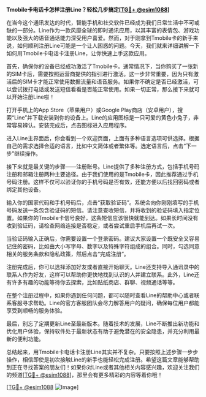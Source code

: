 **Tmobile卡电话卡怎样注册Line？轻松几步搞定[[TG💪+ @esim1088](https://t.me/s/esim1088)]**

在当今这个通讯发达的时代，智能手机和社交软件已经成为我们日常生活中不可或缺的一部分。Line作为一款风靡全球的即时通讯应用，以其丰富的表情包、游戏功能以及强大的语音通话能力深受用户喜爱。然而，对于刚拿到Tmobile卡的新手来说，如何顺利注册Line可能是一个让人困惑的问题。今天，我们就来详细讲解一下如何用Tmobile卡电话卡注册Line，让你快速上手这款应用。

首先，确保你的设备已经成功激活了Tmobile卡。通常情况下，当你购买了一张新的SIM卡后，需要按照运营商提供的指引进行激活。这一步非常重要，因为只有激活后的SIM卡才能正常使用数据流量和语音服务。如果你不确定是否已经激活，可以尝试拨打电话或发送短信看看是否能正常使用。如果一切正常，那么接下来就可以开始注册Line啦！

打开手机上的App Store（苹果用户）或Google Play商店（安卓用户），搜索“Line”并下载安装到你的设备上。Line的应用图标是一只可爱的黄色小兔子，非常容易辨认。安装完成后，点击图标进入应用程序。

进入Line主界面后，你会看到一个欢迎页面，上面有多种语言选项可供选择。根据自己的需求选择合适的语言，比如中文简体或者繁体等。选定语言后，点击“下一步”继续操作。

接下来就是最关键的步骤——注册账号。Line提供了多种注册方式，包括手机号码注册和邮箱注册两种主要途径。由于我们使用的是Tmobile卡，因此推荐通过手机号码注册。这样不仅可以验证你的手机号码是否有效，还能方便以后找回密码或者绑定其他设备。

输入你的国家代码和手机号码后，点击“获取验证码”。系统会向你刚刚填写的手机号码发送一条包含验证码的短信。请注意查收短信，并将收到的验证码填入指定位置。如果你的Tmobile卡信号良好，这条短信应该很快就能到达。如果长时间没有收到验证码，请检查网络连接是否稳定，或者尝试重启手机后再试一次。

当验证码输入正确后，你需要设置一个登录密码。建议大家设置一个既安全又容易记住的密码，比如由大小写字母、数字以及特殊字符组成的组合。同时，勾选同意相关的服务条款和隐私政策，然后点击“完成注册”。

注册完成后，你可以选择添加好友或者直接开始聊天。Line还支持导入通讯录中的联系人作为好友，这样可以帮助你更快地找到认识的人并建立联系。此外，Line还有许多有趣的功能等待你去探索，比如贴纸商店、群聊、视频通话等等。

在整个注册过程中，如果你遇到任何问题，都可以随时查看Line的帮助中心或者联系客服寻求帮助。Line的官方客服团队会尽力解答用户的疑问，确保每位用户都能享受到顺畅的服务体验。

最后，别忘了定期更新Line至最新版本。随着技术的发展，Line不断推出新功能和优化用户体验，保持软件处于最新状态有助于避免潜在的安全隐患，并充分利用最新的便利功能。

总结起来，用Tmobile卡电话卡注册Line其实并不复杂。只要按照上述步骤一步步操作，相信即使是初次接触Line的新手也能轻松完成注册。希望这篇文章能够帮助到正在寻找答案的朋友们！如果你对Line或者其他相关内容感兴趣，欢迎关注我们的频道[[TG💪+ @esim1088](https://t.me/s/esim1088)]，那里会有更多精彩的内容等着你哦！

[[TG💪+ @esim1088](https://t.me/s/esim1088) ![Image](https://i.postimg.cc/4NQfJmqS/Snipaste-2025-05-13-00-14-12.png)]